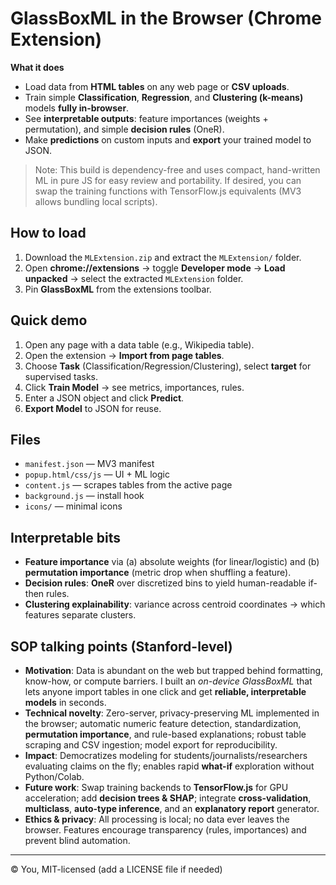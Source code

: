 
# GlassBoxML in the Browser (Chrome Extension)

**What it does**
- Load data from **HTML tables** on any web page or **CSV uploads**.
- Train simple **Classification**, **Regression**, and **Clustering (k-means)** models **fully in-browser**.
- See **interpretable outputs**: feature importances (weights + permutation), and simple **decision rules** (OneR).
- Make **predictions** on custom inputs and **export** your trained model to JSON.

> Note: This build is dependency-free and uses compact, hand-written ML in pure JS for easy review and portability. If desired, you can swap the training functions with TensorFlow.js equivalents (MV3 allows bundling local scripts).

## How to load
1. Download the `MLExtension.zip` and extract the `MLExtension/` folder.
2. Open **chrome://extensions** → toggle **Developer mode** → **Load unpacked** → select the extracted `MLExtension` folder.
3. Pin **GlassBoxML** from the extensions toolbar.

## Quick demo
1. Open any page with a data table (e.g., Wikipedia table).
2. Open the extension → **Import from page tables**.
3. Choose **Task** (Classification/Regression/Clustering), select **target** for supervised tasks.
4. Click **Train Model** → see metrics, importances, rules.
5. Enter a JSON object and click **Predict**.
6. **Export Model** to JSON for reuse.

## Files
- `manifest.json` — MV3 manifest
- `popup.html/css/js` — UI + ML logic
- `content.js` — scrapes tables from the active page
- `background.js` — install hook
- `icons/` — minimal icons

## Interpretable bits
- **Feature importance** via (a) absolute weights (for linear/logistic) and (b) **permutation importance** (metric drop when shuffling a feature).
- **Decision rules**: **OneR** over discretized bins to yield human-readable if-then rules.
- **Clustering explainability**: variance across centroid coordinates → which features separate clusters.

## SOP talking points (Stanford-level)
- **Motivation**: Data is abundant on the web but trapped behind formatting, know-how, or compute barriers. I built an *on-device GlassBoxML* that lets anyone import tables in one click and get **reliable, interpretable models** in seconds.
- **Technical novelty**: Zero-server, privacy-preserving ML implemented in the browser; automatic numeric feature detection, standardization, **permutation importance**, and rule-based explanations; robust table scraping and CSV ingestion; model export for reproducibility.
- **Impact**: Democratizes modeling for students/journalists/researchers evaluating claims on the fly; enables rapid **what-if** exploration without Python/Colab.
- **Future work**: Swap training backends to **TensorFlow.js** for GPU acceleration; add **decision trees & SHAP**; integrate **cross-validation**, **multiclass**, **auto-type inference**, and an **explanatory report** generator.
- **Ethics & privacy**: All processing is local; no data ever leaves the browser. Features encourage transparency (rules, importances) and prevent blind automation.

---

© You, MIT-licensed (add a LICENSE file if needed)
